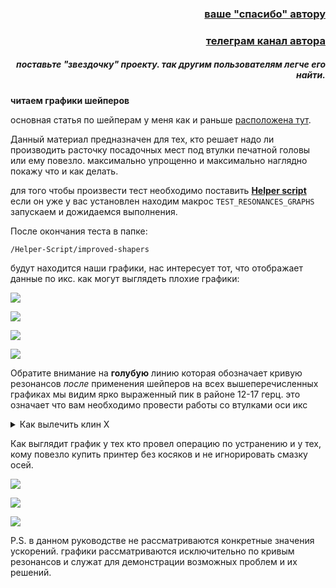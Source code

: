 <h3 align="right"><a href="https://www.tinkoff.ru/rm/yakovleva.irina203/51ZSr71845" target="_blank">ваше "спасибо" автору</a></h3>
<h3 align="right"><a href="https://t.me/tombraider2006" target="_blank">телеграм канал автора</a></h3>
<h5 align="right">поставьте "звездочку" проекту. так другим пользователям легче его найти.</h5>


**читаем графики шейперов**

основная статья по шейперам у меня как и раньше [расположена тут](https://github.com/Tombraider2006/klipperFB6/tree/main/accel_graph).

 Данный материал предназначен для тех, кто решает надо ли  производить расточку посадочных мест под втулки печатной головы или ему повезло.  максимально упрощенно и максимально наглядно покажу что и как делать. 

 для того чтобы произвести тест необходимо поставить [**Helper script**](https://guilouz.github.io/Creality-Helper-Script-Wiki/helper-script/helper-script-installation/) если он уже у вас установлен находим макрос `TEST_RESONANCES_GRAPHS` запускаем и дожидаемся выполнения. 
 
 После окончания теста в папке:
 
  `/Helper-Script/improved-shapers`

будут находится наши графики,  нас интересует тот, что отображает данные по икс.   как могут выглядеть плохие графики: 

![](resonanse1.jpg)

![](resonanse1_1.jpg)

![](resonanse1_2.jpg)

![](resonanse1_3.jpg)

Обратите внимание на **голубую** линию которая обозначает кривую резонансов *после*  применения шейперов на всех вышеперечисленных графиках мы видим ярко выраженный пик в районе 12-17 герц.  это означает что вам необходимо провести работы со втулками оси икс 

<details><summary>Как вылечить клин Х</summary>
Основная проблема принтеров Creality серии K1 и её устранение.
Немного теории: "голова" принтера перемещается по оси X на двух круглых полых валах. Для плавного и тихого скольжения используются две бронзово-графитные втулки. 
Нижняя втулка установлена в голове неподвижно, а верхняя для компенсации небольшой несоосности валов (при ограниченных бюджете и массе прецизионная конструкция невозможна) - с так называемой "плавающей" посадкой. Канал под втулку имеет слегка овальное сечение, поэтому она имеет возможность немного изменять положение своей оси.
Чтобы втулка не вылетела из головы, она ограничена по бокам (но не зажата намертво!) двумя шурупами.
Чтобы голова не болталась на плавающей втулке - та поджата спереди двумя пружинами. 

Суть проблемы: внутри  канала верхней втулки есть литьевой дефект: внутрь торчит горбик (примерно посередине канала) и заклинивает втулку.
Вдобавок к этому два торцевых шурупа при закручивании также выдавливают пластик внутрь канала, и он поджимает втулку.

Что делать:
Работаем только с верхней, нижнюю втулку не трогаем, её канал строго круглого сечения и она в нём плотно запрессована, двигаться не должна.

Снять кожух обдува с головы, отсоединить прижимной кронштейн с кабелем (под ним 2 пружины - не потеряйте), выкрутить два  шурупа, ограничивающие втулку по бокам, и выдавить её в сторону (иногда это совсем непросто - сразу мешает дефект). 
Оправка, пригодная как для выталкивания втулки, так и для расточки головы: https://www.printables.com/model/1022787-tool-for-modifying-the-x-axis-carriage-for-k1-k1c
Наклеить на оправку полоску  шкурки 500 гридности ( https://www.ozon.ru/product/nazhdachnaya-bumaga-vodostoykaya-sia-shkurka-shlifovalnaya-p500-nazhdachka-280x230-mm-628624774/ ) и  вращательно-поступательными движениями аккуратно сточить 3 проблемных точки.
Втулка в итоге должна свободно заходить в канал, пальцем навылет.
Главное не переусердствовать! Пара человек уже так расточила, что всё болтаться начало.

Внутренности втулок промываем от остатков старой смазки и загрязнений следующим способом: вытираем валы насухо, например, бумажными салфетками, капаем по одной капле жидкого машинного масла на вал, раскатываем, двигая голову вправо-влево. Снова вытираем и повторяем. 

Для валов оси X с медно-графитовыми втулками рекомендуется жидкое машинное масло, типа И-20А или иное, например, для швейных машинок. Достаточно 1 капли на каждый вал. Из-за малого зазора между втулками и валами густая смазка будет тормозить движение и портить шейперы. 

Также можно попробовать(но не обязательно) заменить 2 штатные прижимные пружины на более мягкие (10 мм длиной, 4,7 мм диаметром, проволока 0,5 мм): https://www.ozon.ru/product/pruzhina-szhatiya-dlina-l-10-mm-shirina-d-4-7-mm-diametr-provoloki-d-0-5-mm-10-sht-v-upakovke-1009309923/
</details>




Как выглядит график у тех кто провел операцию по устранению и у тех, кому повезло купить принтер без косяков и не игнорировать смазку осей.

![](resonanse2.jpg)

![](resonanse2_1.jpg)

![](resonanse2_2.jpg)


 P.S. 
  в данном руководстве не рассматриваются конкретные значения ускорений. графики рассматриваются исключительно по кривым резонансов и служат для демонстрации возможных проблем и их решений. 